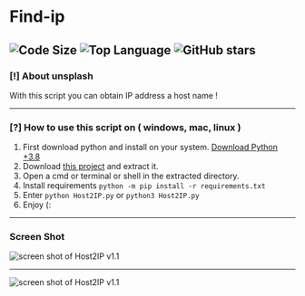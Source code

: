 Find-ip
=================================
![Code Size](https://img.shields.io/github/languages/code-size/distroteam/find-ip) ![Top Language](https://img.shields.io/github/languages/top/distroteam/find-ip) ![GitHub stars](https://img.shields.io/github/stars/distroteam/find-ip)
--------------------------------------------------------------------
### [!] About unsplash
With this script you can obtain IP address a host name !

--------------------------------------------------------------------
### [?] How to use this script on ( windows, mac, linux )
1. First download python and install on your system. [Download Python +3.8](https://www.python.org/downloads/)
2. Download [this project](https://codeload.github.com/IHosseini083/Host2IP/zip/main) and extract it.
3. Open a cmd or terminal or shell in the extracted directory.
4. Install requirements `python -m pip install -r requirements.txt`
5. Enter `python Host2IP.py` or `python3 Host2IP.py`
6. Enjoy (:
--------------------------------------------------------------------

### Screen Shot
![screen shot of Host2IP v1.1](https://github.com/IHosseini083/Host2IP/blob/master/ss/img1.png "screen shot of Host2IP v1.1")

--------------------------------------------------------------------

![screen shot of Host2IP v1.1](https://github.com/IHosseini083/Host2IP/blob/master/ss/img2.png "screen shot of Host2IP v1.1")
